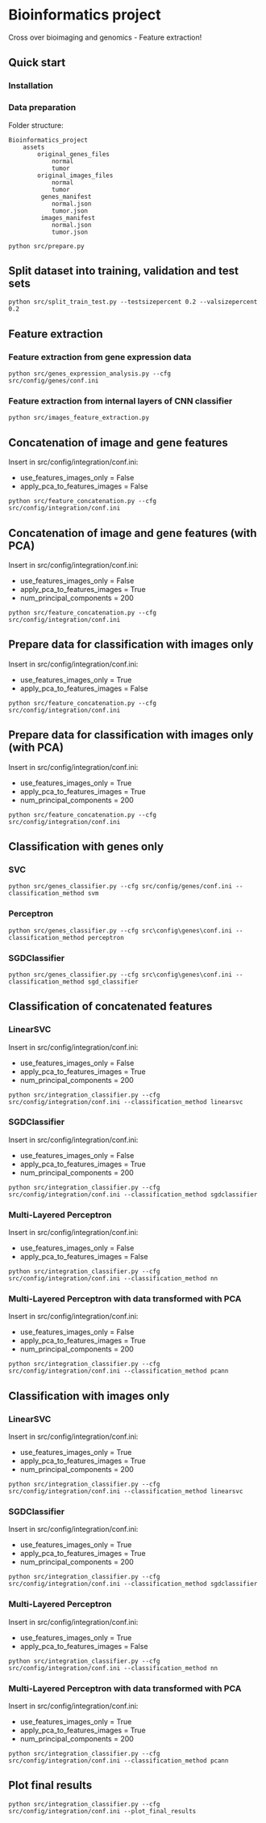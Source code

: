 # Bioinformatics project
Cross over bioimaging and genomics - Feature extraction!

## Quick start

### Installation

### Data preparation
Folder structure:
```
Bioinformatics_project
    assets
        original_genes_files
            normal
            tumor
        original_images_files
            normal
            tumor
         genes_manifest
            normal.json
            tumor.json
         images_manifest
            normal.json
            tumor.json         
```

```
python src/prepare.py 
```

## Split dataset into training, validation and test sets
```
python src/split_train_test.py --testsizepercent 0.2 --valsizepercent 0.2
```

## Feature extraction

### Feature extraction from gene expression data
```
python src/genes_expression_analysis.py --cfg src/config/genes/conf.ini 
```
### Feature extraction from internal layers of CNN classifier
```
python src/images_feature_extraction.py 
```

## Concatenation of image and gene features 
Insert in src/config/integration/conf.ini:
- use_features_images_only = False <br>
- apply_pca_to_features_images = False

```
python src/feature_concatenation.py --cfg src/config/integration/conf.ini
```

## Concatenation of image and gene features (with PCA)
Insert in src/config/integration/conf.ini:
- use_features_images_only = False <br>
- apply_pca_to_features_images = True <br>
- num_principal_components = 200

```
python src/feature_concatenation.py --cfg src/config/integration/conf.ini
```

## Prepare data for classification with images only 
Insert in src/config/integration/conf.ini:
- use_features_images_only = True <br>
- apply_pca_to_features_images = False <br>

```
python src/feature_concatenation.py --cfg src/config/integration/conf.ini
```

## Prepare data for classification with images only (with PCA)
Insert in src/config/integration/conf.ini:
- use_features_images_only = True <br>
- apply_pca_to_features_images = True <br>
- num_principal_components = 200

```
python src/feature_concatenation.py --cfg src/config/integration/conf.ini
```


## Classification with genes only
### SVC
```
python src/genes_classifier.py --cfg src/config/genes/conf.ini --classification_method svm
```

### Perceptron
```
python src/genes_classifier.py --cfg src\config\genes\conf.ini --classification_method perceptron
```

### SGDClassifier
```
python src/genes_classifier.py --cfg src\config\genes\conf.ini --classification_method sgd_classifier
```

## Classification of concatenated features

### LinearSVC
Insert in src/config/integration/conf.ini:
- use_features_images_only = False <br>
- apply_pca_to_features_images = True
- num_principal_components = 200

```
python src/integration_classifier.py --cfg src/config/integration/conf.ini --classification_method linearsvc
```
### SGDClassifier
Insert in src/config/integration/conf.ini:
- use_features_images_only = False <br>
- apply_pca_to_features_images = True
- num_principal_components = 200
```
python src/integration_classifier.py --cfg src/config/integration/conf.ini --classification_method sgdclassifier
```
### Multi-Layered Perceptron
Insert in src/config/integration/conf.ini:
- use_features_images_only = False <br>
- apply_pca_to_features_images = False

```
python src/integration_classifier.py --cfg src/config/integration/conf.ini --classification_method nn
```
### Multi-Layered Perceptron with data transformed with PCA
Insert in src/config/integration/conf.ini:
- use_features_images_only = False <br>
- apply_pca_to_features_images = True
- num_principal_components = 200
```
python src/integration_classifier.py --cfg src/config/integration/conf.ini --classification_method pcann
```

## Classification with images only

### LinearSVC
Insert in src/config/integration/conf.ini:
- use_features_images_only = True <br>
- apply_pca_to_features_images = True
- num_principal_components = 200
```
python src/integration_classifier.py --cfg src/config/integration/conf.ini --classification_method linearsvc
```
### SGDClassifier
Insert in src/config/integration/conf.ini:
- use_features_images_only = True <br>
- apply_pca_to_features_images = True
- num_principal_components = 200

```
python src/integration_classifier.py --cfg src/config/integration/conf.ini --classification_method sgdclassifier
```
### Multi-Layered Perceptron
Insert in src/config/integration/conf.ini:
- use_features_images_only = True <br>
- apply_pca_to_features_images = False

```
python src/integration_classifier.py --cfg src/config/integration/conf.ini --classification_method nn
```
### Multi-Layered Perceptron with data transformed with PCA
Insert in src/config/integration/conf.ini:
- use_features_images_only = True <br>
- apply_pca_to_features_images = True
- num_principal_components = 200
```
python src/integration_classifier.py --cfg src/config/integration/conf.ini --classification_method pcann
```

## Plot final results
```
python src/integration_classifier.py --cfg src/config/integration/conf.ini --plot_final_results
```